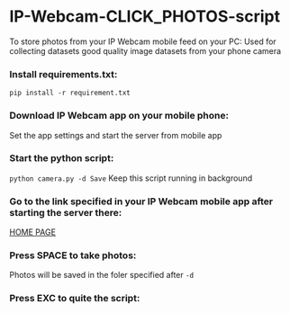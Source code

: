 # IP-Webcam-CLICK_PHOTOS-script
To store photos from your IP Webcam mobile feed on your PC: Used for collecting datasets good quality image datasets from your phone camera

### Install requirements.txt:  
`pip install -r requirement.txt`  

### Download IP Webcam app on your mobile phone:
Set the app settings and start the server from mobile app

### Start the python script:  
`python camera.py -d Save`
Keep this script running in background

### Go to the link specified in your IP Webcam mobile app after starting the server there:  
[HOME PAGE](https://raw.githubusercontent.com/luckyCasualGuy/IP-Webcam-CLICK_PHOTOS-pythonscript/main/imgs/IPWebcamHome.jpg)

### Press SPACE to take photos:
Photos will be saved in the foler specified after `-d`

### Press EXC to quite the script:

